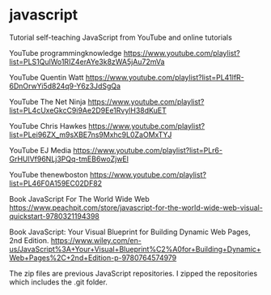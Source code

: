 # javascript
Tutorial self-teaching JavaScript from YouTube and online tutorials

YouTube programmingknowledge https://www.youtube.com/playlist?list=PLS1QulWo1RIZ4erAYe3k8zWA5jAu72mVa

YouTube Quentin Watt https://www.youtube.com/playlist?list=PL41lfR-6DnOrwYi5d824q9-Y6z3JdSgQa

YouTube The Net Ninja https://www.youtube.com/playlist?list=PL4cUxeGkcC9i9Ae2D9Ee1RvylH38dKuET

YouTube Chris Hawkes https://www.youtube.com/playlist?list=PLei96ZX_m9sXBE7ns9Mxhc9L0ZaOMxTYJ

YouTube EJ Media https://www.youtube.com/playlist?list=PLr6-GrHUlVf96NLj3PQq-tmEB6woZjwEl

YouTube thenewboston https://www.youtube.com/playlist?list=PL46F0A159EC02DF82

Book JavaScript For The World Wide Web https://www.peachpit.com/store/javascript-for-the-world-wide-web-visual-quickstart-9780321194398

Book JavaScript: Your Visual Blueprint for Building Dynamic Web Pages, 2nd Edition. https://www.wiley.com/en-us/JavaScript%3A+Your+Visual+Blueprint%C2%A0for+Building+Dynamic+Web+Pages%2C+2nd+Edition-p-9780764574979

The zip files are previous JavaScript repositories.  I zipped the repositories which includes the .git folder.
